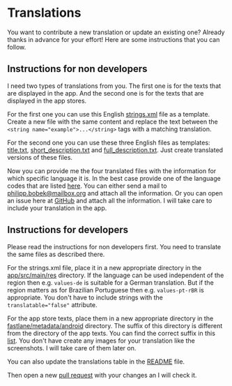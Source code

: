 # Translations

You want to contribute a new translation or update an existing one?
Already thanks in advance for your effort!
Here are some instructions that you can follow.

## Instructions for non developers

I need two types of translations from you.
The first one is for the texts that are displayed in the app.
And the second one is for the texts that are displayed in the app stores.

For the first one you can use this English [strings.xml](../app/src/main/res/values/strings.xml) file as a template.
Create a new file with the same content and replace the text between the `<string name="example">...</string>` tags with
a matching translation.

For the second one you can use these three English files as templates:
[title.txt](../fastlane/metadata/android/en-US/title.txt),
[short_description.txt](../fastlane/metadata/android/en-US/short_description.txt) and
[full_description.txt](../fastlane/metadata/android/en-US/full_description.txt).
Just create translated versions of these files.

Now you can provide me the four translated files with the information for which specific language it is.
In the best case provide one of the language codes that are listed
[here](https://android.googlesource.com/platform/frameworks/base/+/android-10.0.0_r1/core/res/res/values/locale_config.xml).
You can either send a mail to <philipp.bobek@mailbox.org> and attach all the information.
Or you can open an issue here at [GitHub](https://github.com/Kr0oked/Metronome/issues) and attach all the information.
I will take care to include your translation in the app.

## Instructions for developers

Please read the instructions for non developers first.
You need to translate the same files as described there.

For the strings.xml file, place it in a new appropriate directory in the [app/src/main/res](../app/src/main/res)
directory.
If the language can be used independent of the region then e.g. `values-de` is suitable for a German translation.
But if the region matters as for Brazilian Portuguese then e.g. `values-pt-rBR` is appropriate.
You don't have to include strings with the `translatable="false"` attribute.

For the app store texts, place them in a new appropriate directory in
the [fastlane/metadata/android](../fastlane/metadata/android) directory.
The suffix of this directory is different from the directory of the app texts.
You can find the correct suffix in this
[list](https://support.google.com/googleplay/android-developer/answer/9844778?hl=en#zippy=%2Cview-list-of-available-languages).
You don't have create any images for your translation like the screenshots.
I will take care of them later on.

You can also update the translations table in the [README](../README.md) file.

Then open a new [pull request](https://github.com/Kr0oked/Metronome/pulls) with your changes an I will check it.
